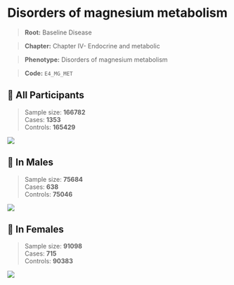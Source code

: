 # Disorders of magnesium metabolism

> **Root:** Baseline Disease  

> **Chapter:** Chapter IV- Endocrine and metabolic  

> **Phenotype:** Disorders of magnesium metabolism  

> **Code:** `E4_MG_MET`

## 🧪 All Participants  
> Sample size: **166782**  
> Cases: **1353**  
> Controls: **165429**
<img src="/Disease/Figures/ALL/Incidence/E4_MG_MET.png"/>
<CsvTable src="/Disease/Data/ALL/Incidence/COX_E4_MG_MET.csv" label="🔍 View full results" />

## 👨 In Males  
> Sample size: **75684**  
> Cases: **638**  
> Controls: **75046**
<img src="/Disease/Figures/Male/Incidence/E4_MG_MET.png"/>
<CsvTable src="/Disease/Data/Male/Incidence/COX_E4_MG_MET.csv" label="🔍 View full results" />

## 👩 In Females  
> Sample size: **91098**  
> Cases: **715**  
> Controls: **90383**
<img src="/Disease/Figures/Female/Incidence/E4_MG_MET.png"/>
<CsvTable src="/Disease/Data/Female/Incidence/COX_E4_MG_MET.csv" label="🔍 View full results" />

